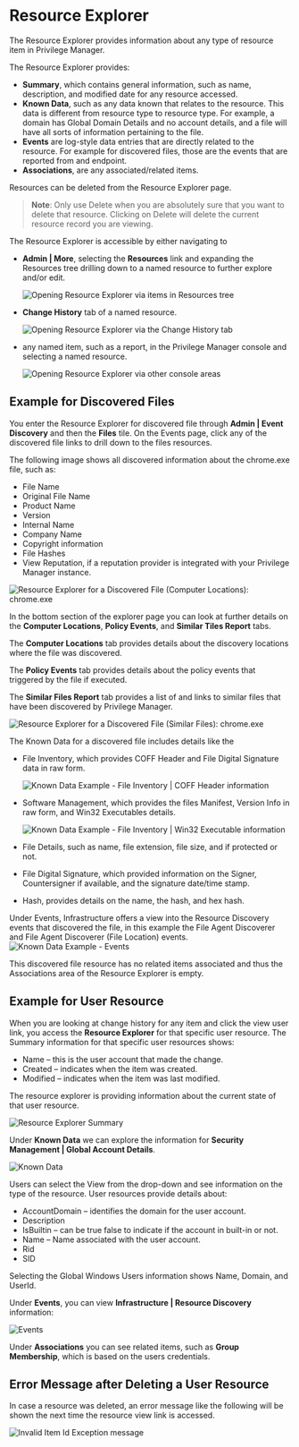 [title]: # (Resource Explorer)
[tags]: # (details)
[priority]: # (1)
# Resource Explorer

The Resource Explorer provides information about any type of resource item in Privilege Manager.

The Resource Explorer provides:

* __Summary__, which contains general information, such as name, description, and modified date for any resource accessed.
* __Known Data__, such as any data known that relates to the resource. This data is different from resource type to resource type. For example, a domain has Global Domain Details and no account details, and a file will have all sorts of information pertaining to the file.
* __Events__ are log-style data entries that are directly related to the resource. For example for discovered files, those are the events that are reported from and endpoint.
* __Associations__, are any associated/related items.

Resources can be deleted from the Resource Explorer page.

>**Note**:
>Only use Delete when you are absolutely sure that you want to delete that resource. Clicking on Delete will delete the current resource record you are viewing.

The Resource Explorer is accessible by either navigating to

* __Admin | More__, selecting the __Resources__ link and expanding the Resources tree drilling down to a named resource to further explore and/or edit.

  ![Opening Resource Explorer via items in Resources tree](images/resource-explorer/resources-tree.png)

* __Change History__ tab of a named resource.

  ![Opening Resource Explorer via the Change History tab](images/config-history/change-hi-tab-details.png)

* any named item, such as a report, in the Privilege Manager console and selecting a named resource.

  ![Opening Resource Explorer via other console areas](images/resource-explorer/named-resource.png)

## Example for Discovered Files

You enter the Resource Explorer for discovered file through __Admin | Event Discovery__ and then the __Files__ tile. On the Events page, click any of the discovered file links to drill down to the files resources.

The following image shows all discovered information about the chrome.exe file, such as:

* File Name
* Original File Name
* Product Name
* Version
* Internal Name
* Company Name
* Copyright information
* File Hashes
* View Reputation, if a reputation provider is integrated with your Privilege Manager instance.

![Resource Explorer for a Discovered File (Computer Locations): chrome.exe](images/resource-explorer/file-disc1.png)

In the bottom section of the explorer page you can look at further details on the __Computer Locations__, __Policy Events__, and __Similar Tiles Report__ tabs.

The __Computer Locations__ tab provides details about the discovery locations where the file was discovered.

The __Policy Events__ tab provides details about the policy events that triggered by the file if executed.

The __Similar Files Report__ tab provides a list of and links to similar files that have been discovered by Privilege Manager.

![Resource Explorer for a Discovered File (Similar Files): chrome.exe](images/resource-explorer/file-disc2.png)

The Known Data for a discovered file includes details like the 

* File Inventory, which provides COFF Header and File Digital Signature data in raw form.

  ![Known Data Example - File Inventory | COFF Header information](images/resource-explorer/file-disc-known-data1.png)

* Software Management, which provides the files Manifest, Version Info in raw form, and Win32 Executables details.

  ![Known Data Example - File Inventory | Win32 Executable information](images/resource-explorer/file-disc-known-data2.png)

* File Details, such as name, file extension, file size, and if protected or not.
* File Digital Signature, which provided information on the Signer, Countersigner if available, and the signature date/time stamp.
* Hash, provides details on the name, the hash, and hex hash.

Under Events, Infrastructure offers a view into the Resource Discovery events that discovered the file, in this example the File Agent Discoverer and File Agent Discoverer (File Location) events.
![Known Data Example - Events](images/resource-explorer/file-disc-events.png)

This discovered file resource has no related items associated and thus the Associations area of the Resource Explorer is empty.

## Example for User Resource

When you are looking at change history for any item and click the view user link, you access the __Resource Explorer__ for that specific user resource. The Summary information for that specific user resources shows:

* Name – this is the user account that made the change.
* Created – indicates when the item was created.
* Modified – indicates when the item was last modified.

The resource explorer is providing information about the current state of that user resource.

![Resource Explorer Summary](images/resource-explorer/summary.png)

Under __Known Data__ we can explore the information for __Security Management | Global Account Details__.

![Known Data](images/resource-explorer/known-data.png)

Users can select the View from the drop-down and see information on the type of the resource. User resources provide details about:

* AccountDomain – identifies the domain for the user account.
* Description
* IsBuiltin – can be true false to indicate if the account in built-in or not.
* Name – Name associated with the user account.
* Rid
* SID

Selecting the Global Windows Users information shows Name, Domain, and UserId.

Under __Events__, you can view __Infrastructure | Resource Discovery__
information:

![Events](images/resource-explorer/events.png)

Under __Associations__ you can see related items, such as __Group Membership__, which is based on the users credentials.

## Error Message after Deleting a User Resource

In case a resource was deleted, an error message like the following will be shown the next time the resource view link is accessed.

![Invalid Item Id Exception message](images/resource-explorer/invalidItemIdException.png)

